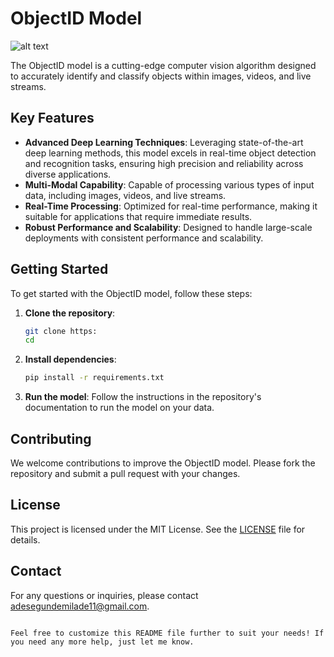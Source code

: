 # ObjectID Model


![alt text](Image/kit.png)



The ObjectID model is a cutting-edge computer vision algorithm designed to accurately identify and classify objects within images, videos, and live streams.

## Key Features

- **Advanced Deep Learning Techniques**: Leveraging state-of-the-art deep learning methods, this model excels in real-time object detection and recognition tasks, ensuring high precision and reliability across diverse applications.
- **Multi-Modal Capability**: Capable of processing various types of input data, including images, videos, and live streams.
- **Real-Time Processing**: Optimized for real-time performance, making it suitable for applications that require immediate results.
- **Robust Performance and Scalability**: Designed to handle large-scale deployments with consistent performance and scalability.

## Getting Started

To get started with the ObjectID model, follow these steps:

1. **Clone the repository**:
   ```bash
   git clone https:
   cd
   ```

2. **Install dependencies**:
   ```bash
   pip install -r requirements.txt
   ```

3. **Run the model**:
   Follow the instructions in the repository's documentation to run the model on your data.

## Contributing

We welcome contributions to improve the ObjectID model. Please fork the repository and submit a pull request with your changes.

## License

This project is licensed under the MIT License. See the [LICENSE](LICENSE) file for details.

## Contact

For any questions or inquiries, please contact [adesegundemilade11@gmail.com](mailto:adsegundemilade11@gmail.com).

```

Feel free to customize this README file further to suit your needs! If you need any more help, just let me know.
